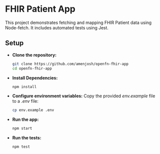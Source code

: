 # FHIR Patient App

This project demonstrates fetching and mapping FHIR Patient data using Node-fetch. It includes automated tests using Jest.

## Setup

* **Clone the repository:**

   ```bash
   git clone https://github.com/amenjosh/openfn-fhir-app
   cd openfn-fhir-app
* **Install Dependencies:**

   ```bash
   npm install
   ```
* **Configure environment variables:**
  Copy the provided _env.example_ file to a _.env_  file:

   ```bash
   cp env.example .env
   ```
* **Run the app:**

   ```bash
   npm start
   ```
* **Run the tests:**

   ```bash
   npm test
   ```